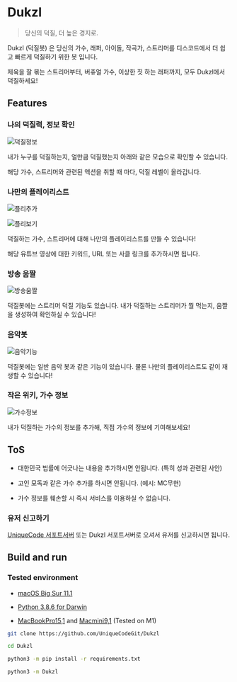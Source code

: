 # Dukzl

> 당신의 덕질, 더 높은 경지로.

Dukzl (덕질봇) 은 당신의 가수, 래퍼, 아이돌, 작곡가, 스트리머를 디스코드에서 더 쉽고 빠르게 덕질하기 위한 봇 입니다.

제육을 잘 볶는 스트리머부터, 버츄얼 가수, 이상한 짓 하는 래퍼까지, 모두 Dukzl에서 덕질하세요!

## Features

### 나의 덕질력, 정보 확인

![덕질정보](https://media.discordapp.net/attachments/791683880301756438/792082824466792508/2020-12-26_2.34.08.png)

내가 누구를 덕질하는지, 얼만큼 덕질했는지 아래와 같은 모습으로 확인할 수 있습니다.

해당 가수, 스트리머와 관련된 액션을 취할 때 마다, 덕질 레벨이 올라갑니다.

### 나만의 플레이리스트

![플리추가](https://media.discordapp.net/attachments/791683880301756438/792090952591736852/image0.png)

![플리보기](https://media.discordapp.net/attachments/791683880301756438/792090952855453736/image1.png)

덕질하는 가수, 스트리머에 대해 나만의 플레이리스트를 만들 수 있습니다!

해당 유튜브 영상에 대한 키워드, URL 또는 사클 링크를 추가하시면 됩니다.

### 방송 움짤

![방송움짤](https://media.discordapp.net/attachments/785166283209048096/813129018718683136/2021-02-22_4.24.13.png)

덕질봇에는 스트리머 덕질 기능도 있습니다. 내가 덕질하는 스트리머가 뭘 먹는지, 움짤을 생성하여 확인하실 수 있습니다!

### 음악봇

![음악기능](https://media.discordapp.net/attachments/791683880301756438/792374336677740604/Screen_Shot_2020-12-26_at_9.52.15_PM.png)

덕질봇에는 일반 음악 봇과 같은 기능이 있습니다. 물론 나만의 플레이리스트도 같이 재생할 수 있습니다!

### 작은 위키, 가수 정보

![가수정보](https://media.discordapp.net/attachments/785166283209048096/813130422996566036/2021-02-22_4.29.01.png)

내가 덕질하는 가수의 정보를 추가해, 직접 가수의 정보에 기여해보세요!

## ToS

* 대한민국 법률에 어긋나는 내용을 추가하시면 안됩니다. (특히 성과 관련된 사안)

* 고인 모독과 같은 가수 추가를 하시면 안됩니다. (예시: MC무현)

* 가수 정보를 훼손할 시 즉시 서비스를 이용하실 수 없습니다.

### 유저 신고하기

[UniqueCode 서포트서버](https://discord.gg/ARCdUzC) 또는 Dukzl 서포트서버로 오셔서 유저를 신고하시면 됩니다.

## Build and run

### Tested environment

* [macOS Big Sur 11.1](https://www.apple.com/macos/big-sur/)

* [Python 3.8.6 for Darwin](https://www.python.org/downloads/release/python-386/)

* [MacBookPro15,1](https://support.apple.com/kb/SP776) and [Macmini9,1](https://www.apple.com/mac-mini/) (Tested on M1)

```bash
git clone https://github.com/UniqueCodeGit/Dukzl

cd Dukzl

python3 -m pip install -r requirements.txt

python3 -m Dukzl
```
